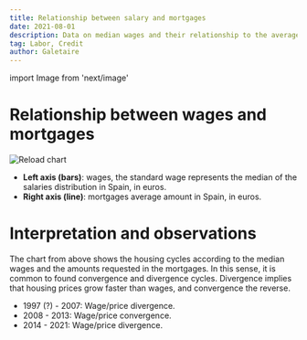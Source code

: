 ```yaml
---
title: Relationship between salary and mortgages
date: 2021-08-01
description: Data on median wages and their relationship to the average mortgage amount. This comparison shows whether there is a wage disconnect.
tag: Labor, Credit
author: Galetaire
---
```


import Image from 'next/image'

# Relationship between wages and mortgages

<Image
  src="/images/sou.png"
  alt="Reload chart"
  width={710}
  height={413}
  priority
  className="next-image"
/>

- **Left axis (bars)**: wages, the standard wage represents the median of the salaries distribution in Spain, in euros.
- **Right axis (line)**: mortgages average amount in Spain, in euros.

# Interpretation and observations

The chart from above shows the housing cycles according to the median wages and the amounts requested in the mortgages. In this sense, it is common to found convergence and divergence cycles. Divergence implies that housing prices grow faster than wages, and convergence the reverse.

- 1997 (?) - 2007: Wage/price divergence.
- 2008 - 2013: Wage/price convergence.
- 2014 - 2021: Wage/price divergence.

